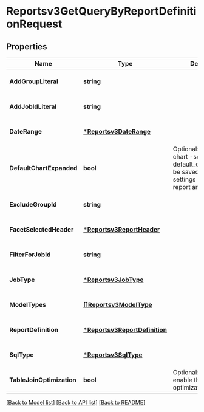 # Reportsv3GetQueryByReportDefinitionRequest

## Properties
Name | Type | Description | Notes
------------ | ------------- | ------------- | -------------
**AddGroupLiteral** | **string** |  | [optional] [default to null]
**AddJobIdLiteral** | **string** |  | [optional] [default to null]
**DateRange** | [***Reportsv3DateRange**](reportsv3DateRange.md) |  | [optional] [default to null]
**DefaultChartExpanded** | **bool** | Optional: if report has chart -send  default_chart_expanded be saved in user settings collection per report and user. | [optional] [default to null]
**ExcludeGroupId** | **string** |  | [optional] [default to null]
**FacetSelectedHeader** | [***Reportsv3ReportHeader**](reportsv3ReportHeader.md) |  | [optional] [default to null]
**FilterForJobId** | **string** |  | [optional] [default to null]
**JobType** | [***Reportsv3JobType**](reportsv3JobType.md) |  | [optional] [default to null]
**ModelTypes** | [**[]Reportsv3ModelType**](reportsv3ModelType.md) |  | [optional] [default to null]
**ReportDefinition** | [***Reportsv3ReportDefinition**](reportsv3ReportDefinition.md) |  | [optional] [default to null]
**SqlType** | [***Reportsv3SqlType**](reportsv3SqlType.md) |  | [optional] [default to null]
**TableJoinOptimization** | **bool** | Optional: disable or enable the table join optimization. | [optional] [default to null]

[[Back to Model list]](../README.md#documentation-for-models) [[Back to API list]](../README.md#documentation-for-api-endpoints) [[Back to README]](../README.md)

